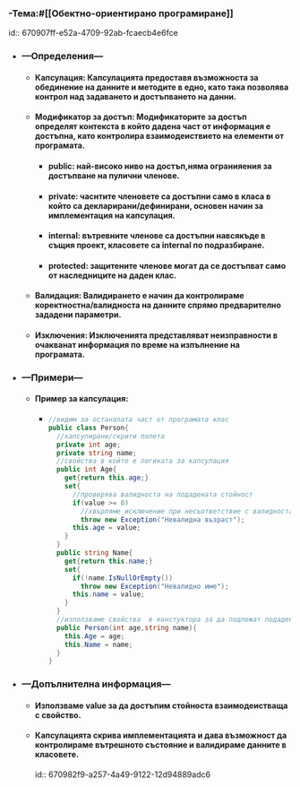 ### **-Тема:**#[[Обектно-ориентирано програмиране]]
id:: 670907ff-e52a-4709-92ab-fcaecb4e6fce
- ### **––Определения––**
	- #### **Капсулация**: Капсулацията предоставя възможноста за обединение на данните и методите в едно, като така позволява контрол над задаването и достъпването на данни.
	- #### **Модификатор за достъп**: Модификаторите за достъп определят контекста в който дадена част от информация е достъпна, като контролира взаимодеиствието на елементи от програмата.
		- #### **public**: най-високо ниво на достъп,няма огранияения за достъпване на пулични членове.
		- #### **private**: часнтите членовете са достъпни само в класа в който са декларирани/дефинирани, основен начин за имплементация на капсулация.
		- #### **internal**: вътревните членове са достъпни навсякъде в същия проект, класовете са internal по подразбиране.
		- #### **protected**: защитените членове могат да се достъпват само от наследниците на даден клас.
	- #### **Валидация**: Валидирането е начин да контролираме коректностна/валидноста на данните спрямо предварително зададени параметри.
	- #### **Изключения**: Изключенията представляват неизправности в очакванат информация по време на изпълнение на програмата.
- ### **––Примери––**
	- #### **Пример за капсулация**:
		- ```c#
		  //видим за останалата част от програмата клас
		  public class Person{
		    //капсулирани/скрити полета
		    private int age;
		    private string name;
		    //свойства в който е логиката за капсулация
		    public int Age{
		      get{return this.age;}
		      set{
		        //проверява валидноста на подадената стойност
		        if(value >= 0)
		          //хвърляме исключение при несъответствие с валидноста на подадената стойност
		          throw new Exception("Невалидна възраст");
		        this.age = value;
		      }
		    }
		    public string Name{
		      get{return this.name;}
		      set{
		        if(!name.IsNullOrEmpty())
		          throw new Exception("Невалидно име");
		        this.name = value; 
		      }
		    }
		    //използваме свойства  в констуктора за да подлежат подадените данни на валидация
		    public Person(int age,string name){
		      this.Age = age;
		      this.Name = name;
		    }
		  }
		  ```
- ### **––Допълнителна информация––**
	- #### Използваме value за да достъпим стойноста взаимодеистваща с свойство.
	- #### Капсулацията скрива имплементацията и дава възможност да контролираме вътрешното състояние и валидираме данните в класовете.
	  id:: 670982f9-a257-4a49-9122-12d94889adc6